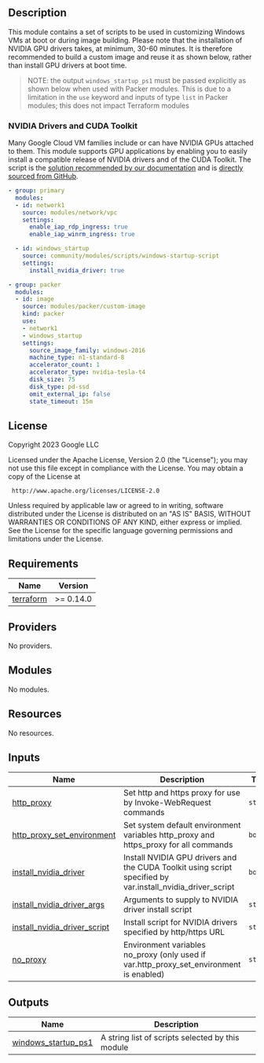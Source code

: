 ## Description

This module contains a set of scripts to be used in customizing Windows VMs at
boot or during image building. Please note that the installation of NVIDIA GPU
drivers takes, at minimum, 30-60 minutes. It is therefore recommended to build
a custom image and reuse it as shown below, rather than install GPU drivers at
boot time.

> NOTE: the output `windows_startup_ps1` must be passed explicitly as shown
> below when used with Packer modules. This is due to a limitation in the `use`
> keyword and inputs of type `list` in Packer modules; this does not impact
> Terraform modules

### NVIDIA Drivers and CUDA Toolkit

Many Google Cloud VM families include or can have NVIDIA GPUs attached to them.
This module supports GPU applications by enabling you to easily install
a compatible release of NVIDIA drivers and of the CUDA Toolkit. The script is
the [solution recommended by our documentation][docs] and is [directly sourced
from GitHub][script-src].

[docs]: https://cloud.google.com/compute/docs/gpus/install-drivers-gpu#windows
[script-src]: https://github.com/GoogleCloudPlatform/compute-gpu-installation/blob/24dac3004360e0696c49560f2da2cd60fcb80107/windows/install_gpu_driver.ps1

```yaml
- group: primary
  modules:
  - id: network1
    source: modules/network/vpc
    settings:
      enable_iap_rdp_ingress: true
      enable_iap_winrm_ingress: true

  - id: windows_startup
    source: community/modules/scripts/windows-startup-script
    settings:
      install_nvidia_driver: true

- group: packer
  modules:
  - id: image
    source: modules/packer/custom-image
    kind: packer
    use:
    - network1
    - windows_startup
    settings:
      source_image_family: windows-2016
      machine_type: n1-standard-8
      accelerator_count: 1
      accelerator_type: nvidia-tesla-t4
      disk_size: 75
      disk_type: pd-ssd
      omit_external_ip: false
      state_timeout: 15m
```

## License

<!-- BEGINNING OF PRE-COMMIT-TERRAFORM DOCS HOOK -->
Copyright 2023 Google LLC

Licensed under the Apache License, Version 2.0 (the "License");
you may not use this file except in compliance with the License.
You may obtain a copy of the License at

     http://www.apache.org/licenses/LICENSE-2.0

Unless required by applicable law or agreed to in writing, software
distributed under the License is distributed on an "AS IS" BASIS,
WITHOUT WARRANTIES OR CONDITIONS OF ANY KIND, either express or implied.
See the License for the specific language governing permissions and
limitations under the License.

## Requirements

| Name | Version |
|------|---------|
| <a name="requirement_terraform"></a> [terraform](#requirement\_terraform) | >= 0.14.0 |

## Providers

No providers.

## Modules

No modules.

## Resources

No resources.

## Inputs

| Name | Description | Type | Default | Required |
|------|-------------|------|---------|:--------:|
| <a name="input_http_proxy"></a> [http\_proxy](#input\_http\_proxy) | Set http and https proxy for use by Invoke-WebRequest commands | `string` | `""` | no |
| <a name="input_http_proxy_set_environment"></a> [http\_proxy\_set\_environment](#input\_http\_proxy\_set\_environment) | Set system default environment variables http\_proxy and https\_proxy for all commands | `bool` | `false` | no |
| <a name="input_install_nvidia_driver"></a> [install\_nvidia\_driver](#input\_install\_nvidia\_driver) | Install NVIDIA GPU drivers and the CUDA Toolkit using script specified by var.install\_nvidia\_driver\_script | `bool` | `false` | no |
| <a name="input_install_nvidia_driver_args"></a> [install\_nvidia\_driver\_args](#input\_install\_nvidia\_driver\_args) | Arguments to supply to NVIDIA driver install script | `string` | `"/s /n"` | no |
| <a name="input_install_nvidia_driver_script"></a> [install\_nvidia\_driver\_script](#input\_install\_nvidia\_driver\_script) | Install script for NVIDIA drivers specified by http/https URL | `string` | `"https://developer.download.nvidia.com/compute/cuda/12.1.1/local_installers/cuda_12.1.1_531.14_windows.exe"` | no |
| <a name="input_no_proxy"></a> [no\_proxy](#input\_no\_proxy) | Environment variables no\_proxy (only used if var.http\_proxy\_set\_environment is enabled) | `string` | `"169.254.169.254,metadata,metadata.google.internal,.googleapis.com"` | no |

## Outputs

| Name | Description |
|------|-------------|
| <a name="output_windows_startup_ps1"></a> [windows\_startup\_ps1](#output\_windows\_startup\_ps1) | A string list of scripts selected by this module |
<!-- END OF PRE-COMMIT-TERRAFORM DOCS HOOK -->
